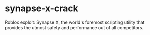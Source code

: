 # synapse-x-crack
Roblox exploit: Synapse X, the world's foremost scripting utility that provides the utmost safety and performance out of all competitors.
